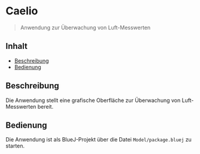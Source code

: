 # Caelio
> Anwendung zur Überwachung von Luft-Messwerten
## Inhalt
* [Beschreibung](#beschreibung)
* [Bedienung](#bedienung)
## Beschreibung
Die Anwendung stellt eine grafische Oberfläche zur Überwachung von Luft-Messwerten bereit.
## Bedienung
Die Anwendung ist als BlueJ-Projekt über die Datei `Model/package.bluej` zu starten.
